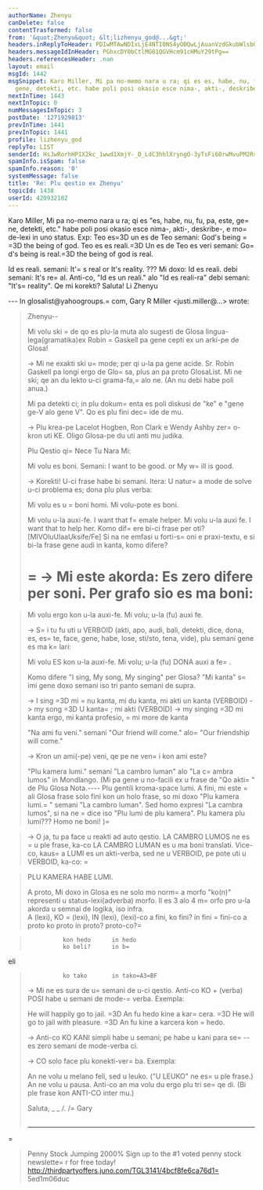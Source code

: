 ```yaml
---
authorName: Zhenyu
canDelete: false
contentTrasformed: false
from: '&quot;Zhenyu&quot; &lt;lizhenyu_god@...&gt;'
headers.inReplyToHeader: PDIwMTAwNDIxLjE4NTI0NS4yODQwLjAuanVzdGkubWlsbGVyQGp1bm8uY29tPg==
headers.messageIdInHeader: PGhxcDY0bCtlMG01QGVHcm91cHMuY29tPg==
headers.referencesHeader: .nan
layout: email
msgId: 1442
msgSnippet: Karo Miller, Mi pa no-memo nara u ra; qi es es, habe, nu, fu, pa, este,
  gene, detekti, etc. habe poli posi okasio esce nima-, akti-, deskribe-, e mode-lexi
nextInTime: 1443
nextInTopic: 0
numMessagesInTopic: 3
postDate: '1271929813'
prevInTime: 1441
prevInTopic: 1441
profile: lizhenyu_god
replyTo: LIST
senderId: HsJwRorhHP1X2kc_1wwd1XmjY-_D_LdC3hhlXryngO-3yTsFi60rwMvuPM2RvDkbKSm66BeOlkAbaE68LRCOcZuvYQDHWObghjI
spamInfo.isSpam: false
spamInfo.reason: '0'
systemMessage: false
title: 'Re: Plu qestio ex Zhenyu'
topicId: 1438
userId: 420932182
---
```


Karo Miller,
Mi pa no-memo nara u ra; qi es "es, habe, nu, fu, pa, este, ge=
ne, detekti, etc." habe poli posi okasio esce nima-, akti-, deskribe-, e mo=
de-lexi in uno status.
Exp: Teo es=3D un es de Teo   semani: God's being =
=3D the being of god.
Teo es es reali.=3D Un es de Teo es veri   semani: Go=
d's being is real.=3D the being of god is real.

Id es reali.  semani:  It'=
s real  or It's reality.  ???
Mi doxo:  Id es reali.   debi semani: It's re=
al.  Anti-co,  "Id es un reali."  alo "Id es reali-ra"   debi semani: "It's=
 reality".
Qe mi korekti?
Saluta!
Li Zhenyu


--- In glosalist@yahoogroups.=
com, Gary R Miller <justi.miller@...> wrote:
>
> Zhenyu--
> 
> Mi volu ski =
de qo es plu-la muta alo sugesti de Glosa
> lingua-lega(gramatika)ex Robin =
Gaskell pa gene cepti ex un arki-pe de
> Glosa!
> 
> ->  Mi ne exakti ski u=
 mode; per qi u-la pa gene acide.  Sr. Robin
> Gaskell pa longi ergo de Glo=
sa, plus an pa proto GlosaList.  Mi ne ski;
> qe an du lekto u-ci grama-fa,=
 alo ne.  (An nu debi habe poli anua.)
>  
> Mi pa detekti ci; in plu dokum=
enta es poli diskusi de "ke" e "gene ge-V
> alo gene V". Qo es plu fini dec=
ide de mu.
> 
> ->  Plu krea-pe Lacelot Hogben, Ron Clark e Wendy Ashby zer=
o-kron uti KE.
>  Oligo Glosa-pe du uti anti mu judika.
>  
> Plu Qestio qi=
 Nece Tu Nara Mi:
>  
> Mi volu es boni. Semani: I want to be good. or My w=
ill is good.
> 
> ->  Korekti!  U-ci frase habe bi semani.  Itera:  U natur=
a mode de solve
> u-ci problema es; dona plu plus verba:
> 
> Mi volu es u =
boni homi.  Mi volu-pote es boni.
> 
> Mi volu u-la auxi-fe.  I want that f=
emale helper. 
> Mi volu u-la auxi fe.  I want that to help her.
> Komo dif=
ere bi-ci frase per oti? [MIVOluUlaaUksife/Fe]  Si na ne emfasi u
> forti-s=
oni e praxi-textu, e si bi-la frase gene audi in kanta, komo
> difere?
> 
>=
 ->  Mi este akorda:  Es zero difere per soni.  Per grafo sio es ma boni:
>=
 
> Mi volu ergo kon u-la auxi-fe.
> Mi volu; u-la (fu) auxi fe.
> 
> ->  S=
i tu fu uti u VERBOID (akti, apo, audi, bali, detekti, dice, dona,
> es, es=
te, face, gene, habe, lose, sti/sto, tena, vide), plu semani gene
> es ma k=
lari:
> 
> Mi volu ES kon u-la auxi-fe.
> Mi volu; u-la (fu) DONA auxi a fe=
.
>  
> Komo difere "I sing, My song, My singing" per Glosa?
> "Mi kanta" s=
imi gene doxo semani iso tri panto semani de supra.
> 
> ->  I sing =3D mi =
nu kanta, mi du kanta, mi akti un kanta (VERBOID)
> ->  my song =3D U kanta=
; mi akti (VERBOID)
> ->  my singing =3D mi kanta ergo, mi kanta profesio, =
mi more de kanta
>  
> "Na ami fu veni." semani "Our friend will come." alo=
 "Our friendship will
> come."
> 
> ->  Kron un ami(-pe) veni, qe pe ne ven=
i kon ami este?
>  
> "Plu kamera lumi." semani "La cambro luman" alo "La c=
ambra lumos" in
> Mondlango. (Mi pa gene u no-facili ex u frase de "Qo akti=
" de Plu Glosa
> Nota.---- Plu gentili kroma-space lumi.   A fini, mi este =
ali Glosa frase
> solo fini kon un holo frase, so mi doxo "Plu kamera lumi.=
" semani "La
> cambro luman". Sed homo expresi "La cambra lumos", si na ne =
dice iso "Plu
> lumi de plu kamera". Plu kamera plu lumi??? Homo ne boni! )=

> 
> ->  O ja, tu pa face u reakti ad auto qestio.  LA CAMBRO LUMOS ne es =
u
> ple frase, ka-co LA CAMBRO LUMAN es u ma boni translati.  Vice-co, kaus=
a
> LUMI es un akti-verba, sed ne u VERBOID, pe pote uti u VERBOID, ka-co: =

> PLU KAMERA HABE LUMI.
>  
> A proto, Mi doxo in Glosa es ne solo mo norm=
a morfo "ko(n)" representi u
> status-lexi(adverba) morfo.  Il es 3 alo 4 m=
orfo pro u-la akorda u semnai
> de logika, iso infra.  
> A (lexi),     KO =
(lexi),    IN (lexi),      (lexi)-co
> a fini,       ko fini?      in fini =
          fini-co
> a proto       ko proto      in proto?         proto-co?=

>               kon hedo      in hedo  
>               ko beli?      in b=
eli
>               ko tako       in tako=A3=BF
> 
> ->  Mi ne es sura de u=
 semani de u-ci qestio.  Anti-co KO + (verba) POSI
> habe u semani de mode-=
verba.  Exempla:
> 
> He will happily go to jail. =3D An fu hedo kine a kar=
cera.
> =3D He will go to jail with pleasure. =3D An fu kine a karcera kon =
hedo.
> 
> ->  Anti-co KO KANI simpli habe u semani; pe habe u kani para se=
-- es
> zero semani de mode-verba ci.
> 
> ->  CO solo face plu konekti-ver=
ba.  Exempla:
> 
> An ne volu u melano feli, sed u leuko.  ("U LEUKO" ne es=
 u ple frase.)
> An ne volu u pausa.  Anti-co an ma volu du ergo plu tri se=
qe di.  (Bi ple
> frase kon ANTI-CO inter mu.)
> 
> Saluta,
> _ _
> /.
> /\=
  Gary
> ##
> ____________________________________________________________
=
> Penny Stock Jumping 2000%
> Sign up to the #1 voted penny stock newslette=
r for free today!
> http://thirdpartyoffers.juno.com/TGL3141/4bcf8fe6ca76d1=
5ed1m06duc
>



